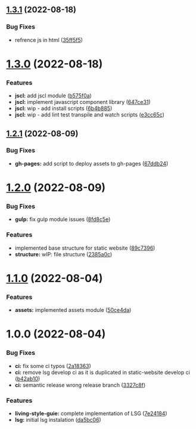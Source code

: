 ## [1.3.1](https://github.com/paulAlexSerban/tpl--static-website/compare/v1.3.0...v1.3.1) (2022-08-18)


### Bug Fixes

* refrence js in html ([35ff5f5](https://github.com/paulAlexSerban/tpl--static-website/commit/35ff5f5314dd753fe920b351b7ea56c59d03ad3b))

# [1.3.0](https://github.com/paulAlexSerban/tpl--static-website/compare/v1.2.1...v1.3.0) (2022-08-18)


### Features

* **jscl:** add jscl module ([b575f0a](https://github.com/paulAlexSerban/tpl--static-website/commit/b575f0a2b3589cc147cec5ca3b7b7204f5dceaca))
* **jscl:** implement javascript component library ([647ce31](https://github.com/paulAlexSerban/tpl--static-website/commit/647ce315757195299c2ccbdfa4fec941f0255363))
* **jscl:** wip - add install scripts ([6b4b885](https://github.com/paulAlexSerban/tpl--static-website/commit/6b4b885f2df16234335c13c5adf5277a3d91aed4))
* **jscl:** wip - add lint test transpile and watch scripts ([e3cc65c](https://github.com/paulAlexSerban/tpl--static-website/commit/e3cc65c5e1465acc6b060c41c0c8530b9bfe075a))

## [1.2.1](https://github.com/paulAlexSerban/tpl--static-website/compare/v1.2.0...v1.2.1) (2022-08-09)


### Bug Fixes

* **gh-pages:** add script to deploy assets to gh-pages ([67ddb24](https://github.com/paulAlexSerban/tpl--static-website/commit/67ddb249afd9b45c3c2ea4ed0355020e3a810b12))

# [1.2.0](https://github.com/paulAlexSerban/tpl--static-website/compare/v1.1.0...v1.2.0) (2022-08-09)


### Bug Fixes

* **gulp:** fix gulp module issues ([8fd8c5e](https://github.com/paulAlexSerban/tpl--static-website/commit/8fd8c5e1d6deac4ebfd34ce28c692b8e50560636))


### Features

* implemented base structure for static website ([89c7396](https://github.com/paulAlexSerban/tpl--static-website/commit/89c73964242e1013312d1eff87cdb211454babea))
* **structure:** wIP: file structure ([2385a0c](https://github.com/paulAlexSerban/tpl--static-website/commit/2385a0c5904774f221166d525dcedf59f9379447))

# [1.1.0](https://github.com/paulAlexSerban/tpl--static-website/compare/v1.0.0...v1.1.0) (2022-08-04)


### Features

* **assets:** implemented assets module ([50ce4da](https://github.com/paulAlexSerban/tpl--static-website/commit/50ce4da47487c157c23fcd76021b369cd5ea49e1))

# 1.0.0 (2022-08-04)


### Bug Fixes

* **ci:** fix some ci typos ([2a18363](https://github.com/paulAlexSerban/tpl--static-website/commit/2a1836350dcc25dc3f2e9205624e96cd8b7050a3))
* **ci:** remove lsg develop ci as it is duplicated in static-website develop ci ([b42ab10](https://github.com/paulAlexSerban/tpl--static-website/commit/b42ab10d2a75b0ae847b815bfc73bc4314117644))
* **ci:** semantic release wrong release branch ([3327c8f](https://github.com/paulAlexSerban/tpl--static-website/commit/3327c8fe858a2717e8cac64c52e9a225fa05db6f))


### Features

* **living-style-guie:** complete implementation of LSG ([7e24184](https://github.com/paulAlexSerban/tpl--static-website/commit/7e24184765f560acd687e0529aad1f5766d5c149))
* **lsg:** initial lsg instalation ([da5bc06](https://github.com/paulAlexSerban/tpl--static-website/commit/da5bc06a27026e3d66ca4b20e3352a1d7be1e509))
